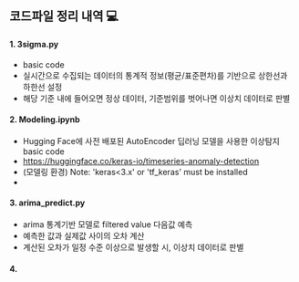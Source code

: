 ## 코드파일 정리 내역 💻

#### 1. 3sigma.py
- basic code
- 실시간으로 수집되는 데이터의 통계적 정보(평균/표준편차)를 기반으로 상한선과 하한선 설정
- 해당 기준 내에 들어오면 정상 데이터, 기준범위를 벗어나면 이상치 데이터로 판별

#### 2. Modeling.ipynb
- Hugging Face에 사전 배포된 AutoEncoder 딥러닝 모델을 사용한 이상탐지 basic code
- https://huggingface.co/keras-io/timeseries-anomaly-detection
- (모델링 환경) Note: 'keras<3.x' or 'tf_keras' must be installed
- 

#### 3. arima_predict.py
- arima 통계기반 모델로 filtered value 다음값 예측
- 예측한 값과 실제값 사이의 오차 계산
- 계산된 오차가 일정 수준 이상으로 발생할 시, 이상치 데이터로 판별

#### 4. 

